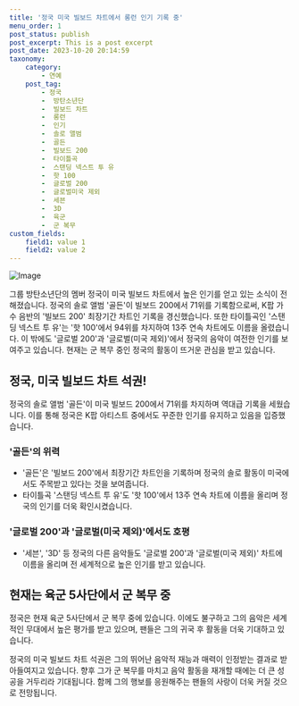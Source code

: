 ```yaml
---
title: '정국 미국 빌보드 차트에서 롱런 인기 기록 중'
menu_order: 1
post_status: publish
post_excerpt: This is a post excerpt
post_date: 2023-10-20 20:14:59
taxonomy:
    category:
        - 연예
    post_tag:
        - 정국
        -  방탄소년단
        -  빌보드 차트
        -  롱런
        -  인기
        -  솔로 앨범
        -  골든
        -  빌보드 200
        -  타이틀곡
        -  스탠딩 넥스트 투 유
        -  핫 100
        -  글로벌 200
        -  글로벌미국 제외
        -  세븐
        -  3D
        -  육군
        -  군 복무
custom_fields:
    field1: value 1
    field2: value 2
---
```


![Image](https://mimgnews.pstatic.net/image/241/2024/02/07/0003328790_001_20240207084401760.jpg?type=w540)


그룹 방탄소년단의 멤버 정국이 미국 빌보드 차트에서 높은 인기를 얻고 있는 소식이 전해졌습니다. 정국의 솔로 앨범 '골든'이 빌보드 200에서 71위를 기록함으로써, K팝 가수 음반의 '빌보드 200' 최장기간 차트인 기록을 경신했습니다. 또한 타이틀곡인 '스탠딩 넥스트 투 유'는 '핫 100'에서 94위를 차지하여 13주 연속 차트에도 이름을 올렸습니다. 이 밖에도 '글로벌 200'과 '글로벌(미국 제외)'에서 정국의 음악이 여전한 인기를 보여주고 있습니다. 현재는 군 복무 중인 정국의 활동이 뜨거운 관심을 받고 있습니다.

## 정국, 미국 빌보드 차트 석권!
정국의 솔로 앨범 '골든'이 미국 빌보드 200에서 71위를 차지하며 역대급 기록을 세웠습니다. 이를 통해 정국은 K팝 아티스트 중에서도 꾸준한 인기를 유지하고 있음을 입증했습니다.

### '골든'의 위력
- '골든'은 '빌보드 200'에서 최장기간 차트인을 기록하며 정국의 솔로 활동이 미국에서도 주목받고 있다는 것을 보여줍니다.
- 타이틀곡 '스탠딩 넥스트 투 유'도 '핫 100'에서 13주 연속 차트에 이름을 올리며 정국의 인기를 더욱 확인시켰습니다.

### '글로벌 200'과 '글로벌(미국 제외)'에서도 호평
- '세븐', '3D' 등 정국의 다른 음악들도 '글로벌 200'과 '글로벌(미국 제외)' 차트에 이름을 올리며 전 세계적으로 높은 인기를 받고 있습니다.

## 현재는 육군 5사단에서 군 복무 중
정국은 현재 육군 5사단에서 군 복무 중에 있습니다. 이에도 불구하고 그의 음악은 세계적인 무대에서 높은 평가를 받고 있으며, 팬들은 그의 귀국 후 활동을 더욱 기대하고 있습니다.

정국의 미국 빌보드 차트 석권은 그의 뛰어난 음악적 재능과 매력이 인정받는 결과로 받아들여지고 있습니다. 향후 그가 군 복무를 마치고 음악 활동을 재개할 때에는 더 큰 성공을 거두리라 기대됩니다. 함께 그의 행보를 응원해주는 팬들의 사랑이 더욱 커질 것으로 전망됩니다.

